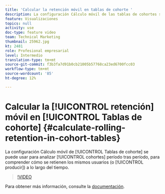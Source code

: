 ```yaml
---
title: 'Calcular la retención móvil en tablas de cohorte '
description: La configuración Cálculo móvil de las tablas de cohortes se puede utilizar para analizar cohortes entre períodos, para comprender cómo se retienen (o se producen) los mismos usuarios a lo largo del tiempo.
feature: Visualizaciones
topics: null
activity: use
doc-type: feature video
team: Technical Marketing
thumbnail: 25962.jpg
kt: 2481
role: Profesional empresarial
level: Intermedio
translation-type: tm+mt
source-git-commit: f3b3fa7d91b0cb21005b57768ca23ed6700fcc03
workflow-type: tm+mt
source-wordcount: '85'
ht-degree: 12%

---
```



# Calcular la [!UICONTROL retención] móvil en [!UICONTROL Tablas de cohorte] {#calculate-rolling-retention-in-cohort-tables}

La configuración Cálculo móvil de [!UICONTROL Tablas de cohorte] se puede usar para analizar [!UICONTROL cohortes] período tras período, para comprender cómo se retienen los mismos usuarios (o [!UICONTROL producir]) a lo largo del tiempo.

>[!VIDEO](https://video.tv.adobe.com/v/25962/?quality=12)

Para obtener más información, consulte la [documentación](https://marketing.adobe.com/resources/help/es_ES/analytics/analysis-workspace/cohort_analysis.html).
